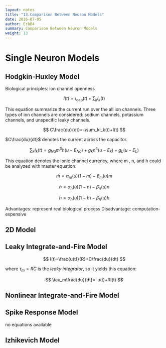 ```yaml
---
layout: notes
title: "13.Comparison Between Neuron Models"
date: 2016-07-05
author: ErbB4
summary: Comparison Between Neuron Models
weight: 13
---
```


Single Neuron Models
===================

Hodgkin-Huxley Model
-------------

Biological principles: ion channel openness

$$
I(t)= I_\mathrm{cap}(t)+\sum_{k}I_k(t)
$$

This equation summarize the current run over the all ion channels. Three types of ion channels are considered: sodium channels, potassium channels, and unspecific leaky channels.

$$
C\frac{du}{dt}=-\sum_kI_k(t)+I(t)
$$

$C\frac{du}{dt}$ denotes the current across the capacitor.

$$
\sum_kI_k(t) = g_{Na}m^3h(u-E_{Na})+g_kn^4(u-E_k)+g_L(u-E_L)
$$

This equation denotes the ionic channel currency, where m , n, and h could be analyzed with master equation.

$$
\dot m= \alpha_m(u)(1-m)-\beta_m(u)m
$$

$$
\dot n= \alpha_n(u)(1-n)-\beta_n(u)n
$$

$$
\dot h= \alpha_h(u)(1-h)-\beta_h(u)h
$$

Advantages: represent real biological process
Disadvantage: computation-expensive

2D Model
-------------


Leaky Integrate-and-Fire Model
-------------

$$
I(t)=\frac{u(t)}{R}+C\frac{du}{dt}
$$

where $\tau_m=RC$ is the *leaky integrator*,
so it yields this equation:

$$
\tau_m\frac{du}{dt}=-u(t)+RI(t)
$$

Nonlinear Integrate-and-Fire Model
-------------

Spike Response Model
-------------

no equations available

Izhikevich Model
-------------
